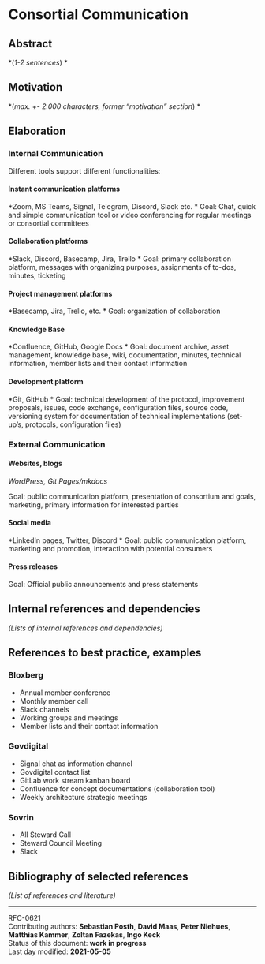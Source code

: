 # Consortial Communication

## Abstract

*(*1-2 sentences*)
*    
## Motivation

*(*max. +- 2.000 characters, former “motivation” section*) *
    
## Elaboration

### Internal Communication

Different tools support different functionalities:

#### Instant communication platforms

*Zoom, MS Teams, Signal, Telegram, Discord, Slack etc.
*
Goal: Chat, quick and simple communication tool or video conferencing for regular meetings or consortial committees

#### Collaboration platforms

*Slack, Discord, Basecamp, Jira, Trello 
*
Goal: primary collaboration platform, messages with organizing purposes, assignments of to-dos, minutes, ticketing

#### Project management platforms

*Basecamp, Jira, Trello, etc.
*
Goal: organization of collaboration

#### Knowledge Base

*Confluence, GitHub, Google Docs
*
Goal: document archive, asset management, knowledge base, wiki, documentation, minutes, technical information, member lists and their contact information

#### Development platform

*Git, GitHub
*
Goal: technical development of the protocol, improvement proposals, issues, code exchange, configuration files, source code, versioning system for documentation of technical implementations (set-up’s, protocols, configuration files)

### External Communication

#### Websites, blogs

*WordPress, Git Pages/mkdocs*

Goal: public communication platform, presentation of consortium and goals, marketing, primary information for interested parties

#### Social media

*LinkedIn pages, Twitter, Discord
*
Goal: public communication platform, marketing and promotion, interaction with potential consumers

#### Press releases

Goal: Official public announcements and press statements 

## Internal references and dependencies

*(Lists of internal references and dependencies)*
    
## References to best practice, examples  

### Bloxberg

- Annual member conference
- Monthly member call 
- Slack channels
- Working groups and meetings
- Member lists and their contact information

### Govdigital

- Signal chat as information channel
- Govdigital contact list
- GitLab work stream kanban board
- Confluence for concept documentations (collaboration tool)
- Weekly architecture strategic meetings

### Sovrin

- All Steward Call
- Steward Council Meeting
- Slack

## Bibliography of selected references

*(List of references and literature)*

________

RFC-0621   
Contributing authors: **Sebastian Posth**, **David Maas**, **Peter Niehues**, **Matthias Kammer**, **Zoltan Fazekas**, **Ingo Keck**   
Status of this document: **work in progress**  
Last day modified: **2021-05-05**